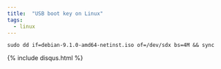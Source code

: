 ```yaml
---
title:  "USB boot key on Linux"
tags:
  - linux
---
```


```shell
sudo dd if=debian-9.1.0-amd64-netinst.iso of=/dev/sdx bs=4M && sync
```

{% include disqus.html %}